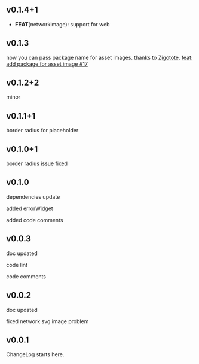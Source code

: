 ## v0.1.4+1
- **FEAT**(networkimage): support for web

## v0.1.3
now you can pass package name for asset images. thanks to [Zigotote](https://github.com/Zigotote).
[feat: add package for asset image #17](https://github.com/ishafiul/flutter_img/issues/17)

## v0.1.2+2
minor

## v0.1.1+1
border radius for placeholder

## v0.1.0+1
border radius issue fixed

## v0.1.0
dependencies update

added errorWidget

added code comments

## v0.0.3
doc updated

code lint

code comments

## v0.0.2
doc updated

fixed network svg image problem

## v0.0.1
ChangeLog starts here.
